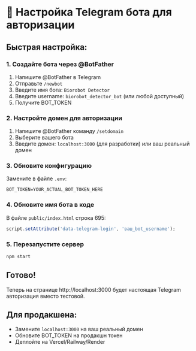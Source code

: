 # 🤖 Настройка Telegram бота для авторизации

## Быстрая настройка:

### 1. Создайте бота через @BotFather
1. Напишите @BotFather в Telegram
2. Отправьте `/newbot`
3. Введите имя бота: `Biorobot Detector`
4. Введите username: `biorobot_detector_bot` (или любой доступный)
5. Получите BOT_TOKEN

### 2. Настройте домен для авторизации
1. Напишите @BotFather команду `/setdomain`
2. Выберите вашего бота
3. Введите домен: `localhost:3000` (для разработки) или ваш реальный домен

### 3. Обновите конфигурацию
Замените в файле `.env`:
```
BOT_TOKEN=YOUR_ACTUAL_BOT_TOKEN_HERE
```

### 4. Обновите имя бота в коде
В файле `public/index.html` строка 695:
```javascript
script.setAttribute('data-telegram-login', 'ваш_bot_username');
```

### 5. Перезапустите сервер
```bash
npm start
```

## Готово!
Теперь на странице http://localhost:3000 будет настоящая Telegram авторизация вместо тестовой.

## Для продакшена:
- Замените `localhost:3000` на ваш реальный домен
- Обновите BOT_TOKEN на продакшн токен
- Деплойте на Vercel/Railway/Render